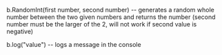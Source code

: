 b.RandomInt(first number, second number) -- generates a random whole number between the two given numbers and returns the number (second number must be the larger of the 2, will not work if second value is negative)

b.log("value") -- logs a message in the console
